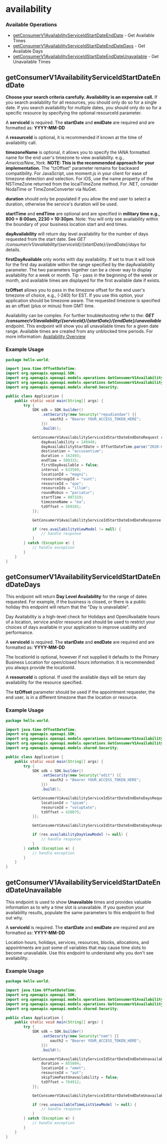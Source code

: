 # availability

### Available Operations

* [getConsumerV1AvailabilityServiceIdStartDateEndDate](#getconsumerv1availabilityserviceidstartdateenddate) - Get Available Times
* [getConsumerV1AvailabilityServiceIdStartDateEndDateDays](#getconsumerv1availabilityserviceidstartdateenddatedays) - Get Available Days
* [getConsumerV1AvailabilityServiceIdStartDateEndDateUnavailable](#getconsumerv1availabilityserviceidstartdateenddateunavailable) - Get Unavailable Times

## getConsumerV1AvailabilityServiceIdStartDateEndDate

<p>
  <b>Choose your search criteria carefully. Availability is an expensive call.</b> If you search availability for all resources, you should only do so for a single date. If you search availability for multiple dates, you should only do so for a specific resource by specifying the optional resourceId parameter.</p>
<p>A <b>serviceId</b> is required. The <b>startDate</b> and <b>endDate</b> are required and are formatted as: <b>YYYY-MM-DD</b></p>
<p>A <b>resourceId</b> is optional, it is recommended if known at the time of availability call.</p>
<p>
  <b>timezoneName</b> is optional, it allows you to specify the IANA formatted name for the end user's timezone to view availability. e.g., <i>America/New_York</i>. <b>NOTE: This is the recommended approach for your implementation.</b>  The "tzOffset" parameter remains for backward compatibility.  For JavaScript, use moment.js in your client for ease of timezone detection and selection. For iOS, use the name property of the NSTimeZone returned from the localTimeZone method. For .NET, consider NodaTime or TimeZoneConverter via NuGet. </p>
<p>
  <b>duration</b> should only be populated if you allow the end user to select a duration, otherwise the service's duration will be used.</p>
<p>
  <b>startTime</b> and <b>endTime</b> are optional and are specified in <b>military time e.g., 800 = 8:00am, 2230 = 10:30pm</b>. Note: You will only see availability within the boundary of your business location start and end times.</p>
<p>
  <b>dayAvailability</b> will return day level availability for the number of days requested from the start date. See <i>GET /consumer/v1/availability/{serviceId}/{startDate}/{endDate}/days</i> for details.</p>
<p>
  <b>firstDayAvailable</b> only works with day availability. If set to true it will look for the first day available within the range specified by the dayAvailability parameter. The two parameters together can be a clever way to display availability for a week or month. Tip - pass in the beginning of the week or month, and available times are displayed for the first available date if exists.</p>
<p>
  <b>tzOffset</b> allows you to pass in the timezone offset for the end user's timezone of choice, e.g., (-240) for EST. If you use this option, your application should be timezone aware. The requested timezone is specified as an offset (plus or minus) from GMT time.</p>
<p>Availability can be complex. For further troubleshooting refer to the: <i><b>GET /consumer/v1/availability/{serviceId}/{startDate}/{endDate}/unavailable</b></i> endpoint. This endpoint will show you all unavailable times for a given date range. Available times are created from any unblocked time periods. For more information: <a href="https://onsched.readme.io/docs/availability-overview">Availability Overview</a></p>

### Example Usage

```java
package hello.world;

import java.time.OffsetDateTime;
import org.openapis.openapi.SDK;
import org.openapis.openapi.models.operations.GetConsumerV1AvailabilityServiceIdStartDateEndDateRequest;
import org.openapis.openapi.models.operations.GetConsumerV1AvailabilityServiceIdStartDateEndDateResponse;
import org.openapis.openapi.models.shared.Security;

public class Application {
    public static void main(String[] args) {
        try {
            SDK sdk = SDK.builder()
                .setSecurity(new Security("repudiandae") {{
                    oauth2 = "Bearer YOUR_ACCESS_TOKEN_HERE";
                }})
                .build();

            GetConsumerV1AvailabilityServiceIdStartDateEndDateRequest req = new GetConsumerV1AvailabilityServiceIdStartDateEndDateRequest(OffsetDateTime.parse("2022-04-15T07:14:46.128Z"), "nihil", OffsetDateTime.parse("2020-06-23T22:50:14.437Z")) {{
                dayAvailability = 149448;
                dayAvailabilityStartDate = OffsetDateTime.parse("2020-05-25T09:38:49.528Z");
                destination = "accusantium";
                duration = 162493;
                endTime = 508315;
                firstDayAvailable = false;
                interval = 615560;
                locationId = "magni";
                resourceGroupId = "sunt";
                resourceId = "quo";
                resourceIds = "illum";
                roundRobin = "pariatur";
                startTime = 807319;
                timezoneName = "ea";
                tzOffset = 569101;
            }};            

            GetConsumerV1AvailabilityServiceIdStartDateEndDateResponse res = sdk.availability.getConsumerV1AvailabilityServiceIdStartDateEndDate(req);

            if (res.availabilityViewModel != null) {
                // handle response
            }
        } catch (Exception e) {
            // handle exception
        }
    }
}
```

## getConsumerV1AvailabilityServiceIdStartDateEndDateDays

<p>This endpoint will return <b>Day Level Availability</b> for the range of dates requested. For example, if the business is closed, or there is a public holiday this endpoint will return that the "Day is unavailable".</p>
<p>Day Availability is a high-level check for Holidays and Open/Available hours of a location, service and/or resource and should be used to restrict your choices of days available in your application to improve usability and performance.</p>
<p>A <b>serviceId</b> is required. The <b>startDate</b> and <b>endDate</b> are required and are formatted as: <b>YYYY-MM-DD</b></p>
<p>The locationId is optional, however if not supplied it defaults to the Primary Business Location for open/closed hours information. It is recommended you always provide the locationId.</p>
<p>A <b>resourceId</b> is optional. If used the available days will be return day availability for the resource specified.</p>
<p>The <b>tzOffset</b> parameter should be used if the appointment requester, the end user, is in a different timezone than the location or resource.</p>

### Example Usage

```java
package hello.world;

import java.time.OffsetDateTime;
import org.openapis.openapi.SDK;
import org.openapis.openapi.models.operations.GetConsumerV1AvailabilityServiceIdStartDateEndDateDaysRequest;
import org.openapis.openapi.models.operations.GetConsumerV1AvailabilityServiceIdStartDateEndDateDaysResponse;
import org.openapis.openapi.models.shared.Security;

public class Application {
    public static void main(String[] args) {
        try {
            SDK sdk = SDK.builder()
                .setSecurity(new Security("odit") {{
                    oauth2 = "Bearer YOUR_ACCESS_TOKEN_HERE";
                }})
                .build();

            GetConsumerV1AvailabilityServiceIdStartDateEndDateDaysRequest req = new GetConsumerV1AvailabilityServiceIdStartDateEndDateDaysRequest(OffsetDateTime.parse("2022-12-19T20:58:17.857Z"), "ab", OffsetDateTime.parse("2020-11-28T07:34:18.392Z")) {{
                locationId = "ipsam";
                resourceId = "voluptate";
                tzOffset = 420075;
            }};            

            GetConsumerV1AvailabilityServiceIdStartDateEndDateDaysResponse res = sdk.availability.getConsumerV1AvailabilityServiceIdStartDateEndDateDays(req);

            if (res.availabilityDayViewModel != null) {
                // handle response
            }
        } catch (Exception e) {
            // handle exception
        }
    }
}
```

## getConsumerV1AvailabilityServiceIdStartDateEndDateUnavailable

<p>This endpoint is used to show <b>Unavailable</b> times and provides valuable information as to why a time slot is unavailable. If you question your availability results, populate the same parameters to this endpoint to find out why.</p>
<p>A <b>serviceId</b> is required. The <b>startDate</b> and <b>endDate</b> are required and are formatted as: <b>YYYY-MM-DD</b></p>
<p>Location hours, holidays, services, resources, blocks, allocations, and appointments are just some of variables that may cause time slots to become unavailable. Use this endpoint to understand why you don't see availability.</p>

### Example Usage

```java
package hello.world;

import java.time.OffsetDateTime;
import org.openapis.openapi.SDK;
import org.openapis.openapi.models.operations.GetConsumerV1AvailabilityServiceIdStartDateEndDateUnavailableRequest;
import org.openapis.openapi.models.operations.GetConsumerV1AvailabilityServiceIdStartDateEndDateUnavailableResponse;
import org.openapis.openapi.models.shared.Security;

public class Application {
    public static void main(String[] args) {
        try {
            SDK sdk = SDK.builder()
                .setSecurity(new Security("nam") {{
                    oauth2 = "Bearer YOUR_ACCESS_TOKEN_HERE";
                }})
                .build();

            GetConsumerV1AvailabilityServiceIdStartDateEndDateUnavailableRequest req = new GetConsumerV1AvailabilityServiceIdStartDateEndDateUnavailableRequest(OffsetDateTime.parse("2022-02-18T18:29:26.833Z"), "nemo", OffsetDateTime.parse("2022-12-13T19:01:00.083Z")) {{
                duration = 855804;
                locationId = "amet";
                resourceId = "aut";
                skipTimePastUnavailability = false;
                tzOffset = 764912;
            }};            

            GetConsumerV1AvailabilityServiceIdStartDateEndDateUnavailableResponse res = sdk.availability.getConsumerV1AvailabilityServiceIdStartDateEndDateUnavailable(req);

            if (res.unavailableTimeListViewModel != null) {
                // handle response
            }
        } catch (Exception e) {
            // handle exception
        }
    }
}
```
